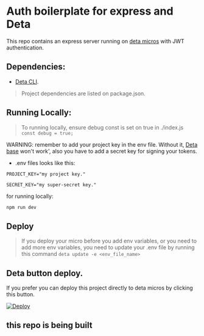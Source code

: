 # Auth boilerplate for express and Deta


This repo contains an express server running on [deta micros](https://docs.deta.sh/docs/micros/about) with JWT authentication.

## Dependencies:

- [Deta CLI](https://docs.deta.sh/docs/cli/install).

> Project dependencies are listed on package.json.


## Running Locally:

> To running locally, ensure debug const is set on true in ./index.js `const debug = true;`

WARNING: remember to add your project key in the env file. Without it, [Deta base](https://docs.deta.sh/docs/base/about) won't work', also you have to add a secret key for signing your tokens.

- .env files looks like this:

```
PROJECT_KEY="my project key."

SECRET_KEY="my super-secret key."

```

for running locally:

```bash
npm run dev
```

## Deploy

> If you deploy your micro before you add env variables, or you need to add more env variables, you need to update your .env file by running this command `deta update -e <env_file_name>` 


## Deta button deploy.

If you prefer you can deploy this project directly to deta micros by clicking this button.

[![Deploy](https://button.deta.dev/1/svg)](https://go.deta.dev/deploy?repo=https://github.com/MauroMontan/express-micro-with-deta)

## this repo is being built


